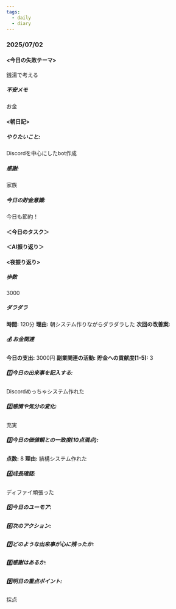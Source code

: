 ```yaml
---
tags:
  - daily
  - diary
---
```

### 2025/07/02

#### <今日の失敗テーマ>
銭湯で考える
##### 不安メモ
お金
#### <朝日記>
##### やりたいこと: 
Discordを中心にしたbot作成
##### 感謝: 
家族
##### 今日の貯金意識: 
今日も節約！
#### ＜今日のタスク＞

#### ＜AI振り返り＞

#### <夜振り返り>
##### 歩数
3000
##### ダラダラ
**時間:** 120分
**理由:** 朝システム作りながらダラダラした
**次回の改善案:** 

##### 💰 お金関連
**今日の支出:** 3000円
**副業関連の活動:** 
**貯金への貢献度(1-5):** 3

##### 1️⃣今日の出来事を記入する: 
Discordめっちゃシステム作れた
##### 2️⃣感情や気分の変化: 
充実
##### 3️⃣今日の価値観との一致度(10点満点): 
**点数:** 8
**理由:** 結構システム作れた

##### 4️⃣成長確認: 
ディファイ頑張った
##### 5️⃣今日のユーモア: 

##### 6️⃣次のアクション: 

##### 7️⃣どのような出来事が心に残ったか: 

##### 8️⃣感謝はあるか:

##### 9️⃣明日の重点ポイント:
採点